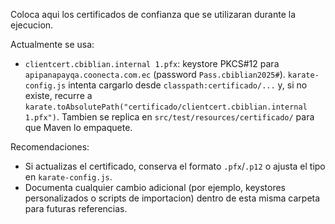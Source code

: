 Coloca aqui los certificados de confianza que se utilizaran durante la ejecucion.

Actualmente se usa:
- `clientcert.cbiblian.internal 1.pfx`: keystore PKCS#12 para `apipanapayqa.coonecta.com.ec` (password `Pass.cbiblian2025#`). `karate-config.js` intenta cargarlo desde `classpath:certificado/...` y, si no existe, recurre a `karate.toAbsolutePath("certificado/clientcert.cbiblian.internal 1.pfx")`. Tambien se replica en `src/test/resources/certificado/` para que Maven lo empaquete.

Recomendaciones:
- Si actualizas el certificado, conserva el formato `.pfx`/`.p12` o ajusta el tipo en `karate-config.js`.
- Documenta cualquier cambio adicional (por ejemplo, keystores personalizados o scripts de importacion) dentro de esta misma carpeta para futuras referencias.
